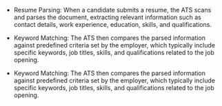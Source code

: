 - Resume Parsing: When a candidate submits a resume, the ATS scans and parses the document, extracting relevant information such as contact details, work experience, education, skills, and qualifications.

- Keyword Matching: The ATS then compares the parsed information against predefined criteria set by the employer, which typically include specific keywords, job titles, skills, and qualifications related to the job opening.


- Keyword Matching: The ATS then compares the parsed information against predefined criteria set by the employer, which typically include specific keywords, job titles, skills, and qualifications related to the job opening.

